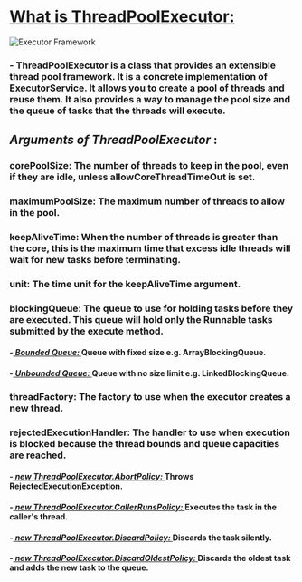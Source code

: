 # <u>What is ThreadPoolExecutor:</u>

![Executor Framework](https://www.logicbig.com/tutorials/core-java-tutorial/java-multi-threading/executor-framework/images/executor-framework-classes.png)

### - ThreadPoolExecutor is a class that provides an extensible thread pool framework. It is a concrete implementation of ExecutorService. It allows you to create a pool of threads and reuse them. It also provides a way to manage the pool size and the queue of tasks that the threads will execute.

## <i> Arguments of ThreadPoolExecutor </i>:

### <b> corePoolSize: </b> The number of threads to keep in the pool, even if they are idle, unless allowCoreThreadTimeOut is set.
### <b> maximumPoolSize: </b> The maximum number of threads to allow in the pool.
### <b> keepAliveTime: </b> When the number of threads is greater than the core, this is the maximum time that excess idle threads will wait for new tasks before terminating.
### <b> unit: </b> The time unit for the keepAliveTime argument.
### <b> blockingQueue: </b> The queue to use for holding tasks before they are executed. This queue will hold only the Runnable tasks submitted by the execute method.
####  -<b><i><u> Bounded Queue: </u></b></i> Queue with fixed size e.g. ArrayBlockingQueue.
####  -<b><i><u> Unbounded Queue: </u></b></i> Queue with no size limit e.g. LinkedBlockingQueue.
### <b> threadFactory: </b> The factory to use when the executor creates a new thread.
### <b> rejectedExecutionHandler: </b> The handler to use when execution is blocked because the thread bounds and queue capacities are reached.
####  -<b><i><u> new ThreadPoolExecutor.AbortPolicy: </u></b></i> Throws RejectedExecutionException.
####  -<b><i><u> new ThreadPoolExecutor.CallerRunsPolicy: </u></b></i> Executes the task in the caller's thread.
####  -<b><i><u> new ThreadPoolExecutor.DiscardPolicy: </u></b></i> Discards the task silently.
####  -<b><i><u> new ThreadPoolExecutor.DiscardOldestPolicy: </u></b></i> Discards the oldest task and adds the new task to the queue.
